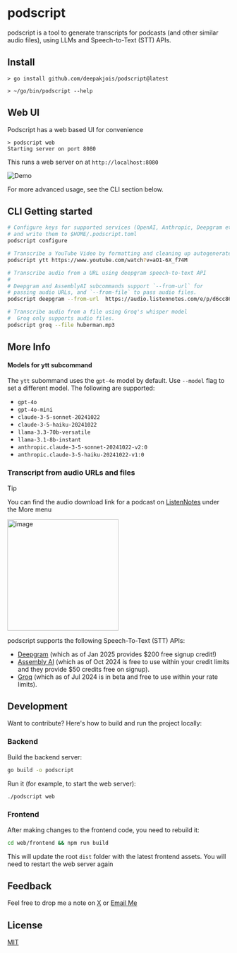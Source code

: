 # podscript

podscript is a tool to generate transcripts for podcasts (and other similar audio files), using LLMs and Speech-to-Text (STT) APIs.

## Install

```shell
> go install github.com/deepakjois/podscript@latest

> ~/go/bin/podscript --help
```

## Web UI
Podscript has a web based UI for convenience

```shell
> podscript web
Starting server on port 8080
```

This runs a web server on at `http://localhost:8080`

![Demo](demo/screencast.gif)

For more advanced usage, see the CLI section below.

## CLI Getting started

```bash
# Configure keys for supported services (OpenAI, Anthropic, Deepgram etc)
# and write them to $HOME/.podscript.toml
podscript configure

# Transcribe a YouTube Video by formatting and cleaning up autogenerated captions
podscript ytt https://www.youtube.com/watch?v=aO1-6X_f74M

# Transcribe audio from a URL using deepgram speech-to-text API
#
# Deepgram and AssemblyAI subcommands support `--from-url` for
# passing audio URLs, and `--from-file` to pass audio files.
podscript deepgram --from-url  https://audio.listennotes.com/e/p/d6cc86364eb540c1a30a1cac2b77b82c/

# Transcribe audio from a file using Groq's whisper model
#  Groq only supports audio files.
podscript groq --file huberman.mp3
```

## More Info

#### Models for ytt subcommand
The `ytt` subommand uses the `gpt-4o` model by default. Use `--model` flag to set a different model. The following are supported:

- `gpt-4o`
- `gpt-4o-mini`
- `claude-3-5-sonnet-20241022`
- `claude-3-5-haiku-20241022`
- `llama-3.3-70b-versatile`
- `llama-3.1-8b-instant`
- `anthropic.claude-3-5-sonnet-20241022-v2:0`
- `anthropic.claude-3-5-haiku-20241022-v1:0`

### Transcript from audio URLs and files
> [!TIP]
> You can find the audio download link for a podcast on [ListenNotes](https://www.listennotes.com/) under the More menu
>
> <img width="252" alt="image" src="https://github.com/deepakjois/podscript/assets/5342/1f400964-e575-4f59-9de0-ee75f386b27d">

podscript supports the following Speech-To-Text (STT) APIs:

- [Deepgram](https://playground.deepgram.com/?endpoint=listen&smart_format=true&language=en&model=nova-2) (which as of Jan 2025 provides $200 free signup credit!)
- [Assembly AI](https://www.assemblyai.com/docs) (which as of Oct 2024 is free to use within your credit limits and they provide $50 credits free on signup).
- [Groq](https://console.groq.com/docs/speech-text) (which as of Jul 2024 is in beta and free to use within your rate limits).

## Development

Want to contribute? Here's how to build and run the project locally:

### Backend

Build the backend server:
```bash
go build -o podscript
```

Run it (for example, to start the web server):
```bash
./podscript web
```

### Frontend

After making changes to the frontend code, you need to rebuild it:
```bash
cd web/frontend && npm run build
```

This will update the root `dist` folder with the latest frontend assets. You will need to restart the web server again

## Feedback

Feel free to drop me a note on [X](https://x.com/debugjois) or [Email Me](mailto:deepak.jois@gmail.com)

## License

[MIT](https://github.com/deepakjois/podscript/raw/main/LICENSE)
